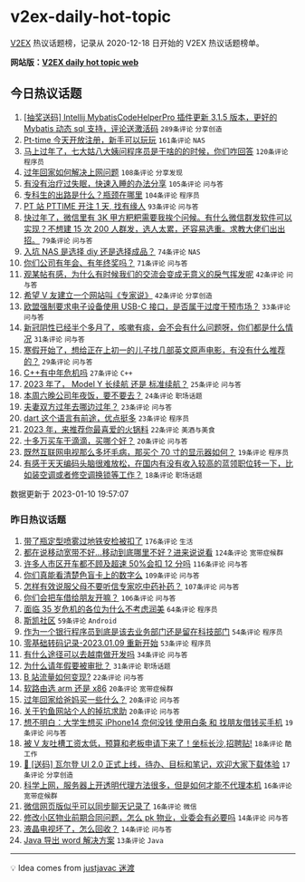 # v2ex-daily-hot-topic

[V2EX](https://www.v2ex.com/) 热议话题榜，记录从 2020-12-18 日开始的 V2EX 热议话题榜单。

**网站版：[V2EX daily hot topic web](https://boojack.github.io/v2ex-daily-hot-topic-web/)**

## 今日热议话题

<!-- TODAY BEGIN -->

1. [[抽奖送码] Intellij MybatisCodeHelperPro 插件更新 3.1.5 版本，更好的 Mybatis 动态 sql 支持，评论送激活码](https://www.v2ex.com/t/907864) `289条评论` `分享创造`
1. [Pt-time 今天开放注册，新手可以玩玩](https://www.v2ex.com/t/907792) `161条评论` `NAS`
1. [马上过年了，七大姑八大姨问程序员是干啥的的时候，你们咋回答](https://www.v2ex.com/t/907843) `120条评论` `程序员`
1. [过年回家如何解决上网问题](https://www.v2ex.com/t/907835) `108条评论` `分享发现`
1. [有没有治疗过失眠，快速入睡的办法分享](https://www.v2ex.com/t/907790) `105条评论` `问与答`
1. [专科生的出路是什么？瓶颈在哪里](https://www.v2ex.com/t/907921) `104条评论` `程序员`
1. [PT 站 PTTIME 开注 1 天, 找有缘人](https://www.v2ex.com/t/907786) `93条评论` `问与答`
1. [快过年了，微信里有 3K 甲方粑粑需要我挨个问候。有什么微信群发软件可以实现？不想建 15 次 200 人群发，选人太累，还容易选重。求教大佬们出出招。](https://www.v2ex.com/t/907798) `79条评论` `问与答`
1. [入坑 NAS 是选择 diy 还是选择成品？](https://www.v2ex.com/t/907802) `74条评论` `NAS`
1. [你们公司有年会、有年终奖吗？](https://www.v2ex.com/t/907857) `71条评论` `问与答`
1. [观某帖有感，为什么有时候我们的交流会变成无意义的戾气挥发呢](https://www.v2ex.com/t/907970) `42条评论` `问与答`
1. [希望 V 友建立一个网站叫《专家说》](https://www.v2ex.com/t/907899) `42条评论` `分享创造`
1. [欧盟强制要求电子设备使用 USB-C 接口，是否属于过度干预市场？](https://www.v2ex.com/t/907953) `33条评论` `问与答`
1. [新冠阴性已经半个多月了，咳嗽有痰，会不会有什么问题呀，你们都是什么情况](https://www.v2ex.com/t/907815) `31条评论` `问与答`
1. [寒假开始了，想给正在上初一的儿子找几部英文原声电影，有没有什么推荐的？](https://www.v2ex.com/t/907939) `29条评论` `问与答`
1. [C++有中年危机吗](https://www.v2ex.com/t/907824) `27条评论` `C++`
1. [2023 年了， Model Y 长续航 还是 标准续航？](https://www.v2ex.com/t/907826) `25条评论` `问与答`
1. [本周六晚公司年夜饭，要不要去？](https://www.v2ex.com/t/907917) `24条评论` `职场话题`
1. [夫妻双方过年去哪边过年？](https://www.v2ex.com/t/907978) `23条评论` `问与答`
1. [dart 这个语言有前途，优点挺多](https://www.v2ex.com/t/907891) `23条评论` `程序员`
1. [2023 年，来推荐你最喜爱的火锅料](https://www.v2ex.com/t/908001) `22条评论` `美酒与美食`
1. [十多万买车干滴滴，买哪个好？](https://www.v2ex.com/t/907991) `20条评论` `问与答`
1. [既然互联网电视那么多坏毛病，那买个 70 寸的显示器如何？](https://www.v2ex.com/t/907804) `19条评论` `程序员`
1. [有感于天天编码头脑很难放松，在国内有没有收入较高的蓝领职位转一下，比如装空调或者修空调换锁等工作？](https://www.v2ex.com/t/907827) `18条评论` `职场话题`

数据更新于 2023-01-10 19:57:07

<!-- TODAY END -->

### 昨日热议话题

<!-- YESTERDAY BEGIN -->

1. [带了瓶定型喷雾过地铁安检被扣了](https://www.v2ex.com/t/907496) `176条评论` `生活`
1. [都在说移动宽带不好...移动到底哪里不好？进来说说看](https://www.v2ex.com/t/907577) `124条评论` `宽带症候群`
1. [许多人市区开车都不顾及超速 50%会扣 12 分吗](https://www.v2ex.com/t/907498) `116条评论` `问与答`
1. [你们真能看清楚色盲卡上的数字么](https://www.v2ex.com/t/907617) `109条评论` `问与答`
1. [怎样有效说服父母不要听信专家吃中药补药？](https://www.v2ex.com/t/907513) `107条评论` `问与答`
1. [你们会把车借给朋友开嘛？](https://www.v2ex.com/t/907574) `106条评论` `问与答`
1. [面临 35 岁危机的各位为什么不考虑润美](https://www.v2ex.com/t/907682) `64条评论` `程序员`
1. [斯凯社区](https://www.v2ex.com/t/907526) `59条评论` `Android`
1. [作为一个银行程序员到底是该去业务部门还是留在科技部门](https://www.v2ex.com/t/907494) `54条评论` `程序员`
1. [零基础转码记录-2023.01.09 重新开始](https://www.v2ex.com/t/907584) `53条评论` `程序员`
1. [有什么途径可以去越南做开发吗](https://www.v2ex.com/t/907667) `34条评论` `问与答`
1. [为什么请年假要被审批？](https://www.v2ex.com/t/907571) `31条评论` `职场话题`
1. [B 站流量如何变现?](https://www.v2ex.com/t/907493) `22条评论` `问与答`
1. [软路由选 arm 还是 x86](https://www.v2ex.com/t/907656) `20条评论` `宽带症候群`
1. [过年回家给爸妈买一些什么？](https://www.v2ex.com/t/907635) `20条评论` `问与答`
1. [关于钓鱼网站个人的掉坑求助](https://www.v2ex.com/t/907490) `20条评论` `问与答`
1. [想不明白：大学生想买 iPhone14 奈何没钱 使用白条 和 找朋友借钱买手机](https://www.v2ex.com/t/907717) `19条评论` `问与答`
1. [被 V 友吐槽工资太低，预算和老板申请下来了！坐标长沙,招聘贴!](https://www.v2ex.com/t/907536) `18条评论` `酷工作`
1. [🎁 [送码] 瓦尔登 UI 2.0 正式上线，待办、目标和笔记，欢迎大家下载体验](https://www.v2ex.com/t/907512) `17条评论` `分享创造`
1. [科学上网，服务器上开透明代理方法很多，但是如何才能不代理本机](https://www.v2ex.com/t/907690) `16条评论` `宽带症候群`
1. [微信网页版似乎可以同步聊天记录了](https://www.v2ex.com/t/907489) `16条评论` `微信`
1. [修改小区物业前期合同问题，怎么 pk 物业，业委会有必要吗](https://www.v2ex.com/t/907721) `14条评论` `问与答`
1. [液晶电视坏了，怎么回收？](https://www.v2ex.com/t/907522) `14条评论` `问与答`
1. [Java 导出 word 解决方案](https://www.v2ex.com/t/907743) `13条评论` `Java`

<!-- YESTERDAY END -->

---

💡 Idea comes from [justjavac 迷渡](https://github.com/justjavac/)
